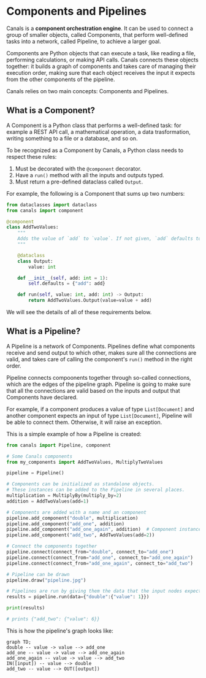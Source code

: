 # Components and Pipelines

Canals is a **component orchestration engine**. It can be used to connect a group of smaller objects, called Components,
that perform well-defined tasks into a network, called Pipeline, to achieve a larger goal.

Components are Python objects that can execute a task, like reading a file, performing calculations, or making API
calls. Canals connects these objects together: it builds a graph of components and takes care of managing their
execution order, making sure that each object receives the input it expects from the other components of the pipeline.

Canals relies on two main concepts: Components and Pipelines.

## What is a Component?

A Component is a Python class that performs a well-defined task: for example a REST API call, a mathematical operation,
a data trasformation, writing something to a file or a database, and so on.

To be recognized as a Component by Canals, a Python class needs to respect these rules:

1. Must be decorated with the `@component` decorator.
3. Have a `run()` method with all the inputs and outputs typed.
4. Must return a pre-defined dataclass called `Output`.

For example, the following is a Component that sums up two numbers:

```python
from dataclasses import dataclass
from canals import component

@component
class AddTwoValues:
    """
    Adds the value of `add` to `value`. If not given, `add` defaults to 1.
    """

    @dataclass
    class Output:
        value: int

    def __init__(self, add: int = 1):
        self.defaults = {"add": add}

    def run(self, value: int, add: int) -> Output:
        return AddTwoValues.Output(value=value + add)
```

We will see the details of all of these requirements below.

## What is a Pipeline?

A Pipeline is a network of Components. Pipelines define what components receive and send output to which other, makes
sure all the connections are valid, and takes care of calling the component's `run()` method in the right order.

Pipeline connects compoonents together through so-called connections, which are the edges of the pipeline graph.
Pipeline is going to make sure that all the connections are valid based on the inputs and output that Components have
declared.

For example, if a component produces a value of type `List[Document]` and another component expects an input
of type `List[Document]`, Pipeline will be able to connect them. Otherwise, it will raise an exception.

This is a simple example of how a Pipeline is created:


```python
from canals import Pipeline, component

# Some Canals components
from my_components import AddTwoValues, MultiplyTwoValues

pipeline = Pipeline()

# Components can be initialized as standalone objects.
# These instances can be added to the Pipeline in several places.
multiplication = MultiplyBy(multiply_by=2)
addition = AddTwoValues(add=1)

# Components are added with a name and an component
pipeline.add_component("double", multiplication)
pipeline.add_component("add_one", addition)
pipeline.add_component("add_one_again", addition)  # Component instances can be reused
pipeline.add_component("add_two", AddTwoValues(add=2))

# Connect the components together
pipeline.connect(connect_from="double", connect_to="add_one")
pipeline.connect(connect_from="add_one", connect_to="add_one_again")
pipeline.connect(connect_from="add_one_again", connect_to="add_two")

# Pipeline can be drawn
pipeline.draw("pipeline.jpg")

# Pipelines are run by giving them the data that the input nodes expect.
results = pipeline.run(data={"double":{"value": 1}})

print(results)

# prints {"add_two": {"value": 6}}
```

This is how the pipeline's graph looks like:

```mermaid
graph TD;
double -- value -> value --> add_one
add_one -- value -> value --> add_one_again
add_one_again -- value -> value --> add_two
IN([input]) -- value --> double
add_two -- value --> OUT([output])
```
